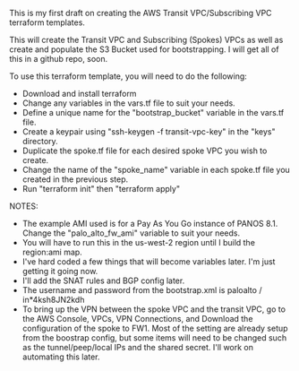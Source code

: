 This is my first draft on creating the AWS Transit VPC/Subscribing VPC terraform templates.

This will create the Transit VPC and Subscribing (Spokes) VPCs as well as create and populate the S3 Bucket used for bootstrapping.
I will get all of this in a github repo, soon.

To use this terraform template, you will need to do the following:
- Download and install terraform
- Change any variables in the vars.tf file to suit your needs.
- Define a unique name for the "bootstrap_bucket" variable in the vars.tf file.
- Create a keypair using "ssh-keygen -f transit-vpc-key" in the "keys" directory.
- Duplicate the spoke.tf file for each desired spoke VPC you wish to create.
- Change the name of the "spoke_name" variable in each spoke.tf file you created in the previous step.
- Run "terraform init" then "terraform apply"

NOTES:
- The example AMI used is for a Pay As You Go instance of PANOS 8.1. Change the "palo_alto_fw_ami" variable to suit your needs.
- You will have to run this in the us-west-2 region until I build the region:ami map.
- I've hard coded a few things that will become variables later. I'm just getting it going now.
- I'll add the SNAT rules and BGP config later.
- The username and password from the bootstrap.xml is paloalto / in*4ksh8JN2kdh
- To bring up the VPN between the spoke VPC and the transit VPC, go to the AWS Console, VPCs, VPN Connections, and Download
  the configuration of the spoke to FW1. Most of the setting are already setup from the boostrap config, but some items
  will need to be changed such as the tunnel/peep/local IPs and the shared secret. I'll work on automating this later.
